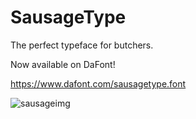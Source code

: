 # SausageType

The perfect typeface for butchers.

Now available on DaFont!

https://www.dafont.com/sausagetype.font

![sausageimg](https://user-images.githubusercontent.com/31142286/135530492-5ce07315-30b4-4adc-ab48-7ab213929247.png)
